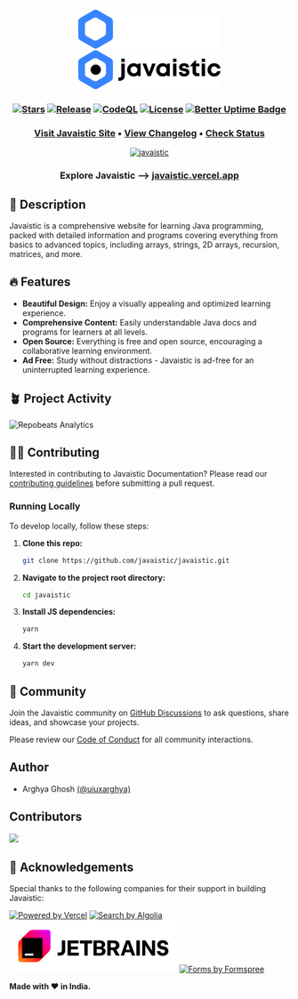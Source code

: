 <div align=center>

<br>

<img height=70 src="https://raw.githubusercontent.com/javaistic/.github/main/profile/img/logo-light.svg#gh-dark-mode-only">
<img height=70 src="https://raw.githubusercontent.com/javaistic/.github/main/profile/img/logo-dark.svg#gh-light-mode-only">

<br>

### [![Stars](https://badgen.net/github/stars/javaistic/javaistic)](https://github.com/javaistic/javaistic/stargazers) [![Release](https://badgen.net/github/release/javaistic/javaistic)](https://github.com/javaistic/javaistic/releases) [![CodeQL](https://github.com/javaistic/javaistic/actions/workflows/codeql-analysis.yml/badge.svg)](https://github.com/javaistic/javaistic/actions/workflows/codeql-analysis.yml) [![License](https://badgen.net/github/license/javaistic/javaistic)](LICENSE) [![Better Uptime Badge](https://betteruptime.com/status-badges/v1/monitor/8a3u.svg)](https://javaistic.betteruptime.com/?utm_source=status_badge)

</div>

<div align="center">

### [Visit Javaistic Site](https://javaistic.vercel.app/) • [View Changelog](https://javaistic.vercel.app/changelog) • [Check Status](https://javaistic.vercel.app/status)

</div>

<div align="center">

[![javaistic](.github/img/javaistic-readme.png)](https://javaistic.vercel.app/?utm_source=github&utm_medium=readme-image&utm_campaign=javaistic)

### Explore Javaistic ⟶ [javaistic.vercel.app](https://javaistic.vercel.app/?utm_source=github&utm_medium=readme-link&utm_campaign=javaistic)

</div>

## 📄 Description

Javaistic is a comprehensive website for learning Java programming, packed with detailed information and programs covering everything from basics to advanced topics, including arrays, strings, 2D arrays, recursion, matrices, and more.

## 🔥 Features

- **Beautiful Design:** Enjoy a visually appealing and optimized learning experience.
- **Comprehensive Content:** Easily understandable Java docs and programs for learners at all levels.
- **Open Source:** Everything is free and open source, encouraging a collaborative learning environment.
- **Ad Free:** Study without distractions - Javaistic is ad-free for an uninterrupted learning experience.

## 🪴 Project Activity

![Repobeats Analytics](https://repobeats.axiom.co/api/embed/3df6f52cbd6d58e6c248f9457081834adf6459e5.svg "Repobeats analytics image")

## 🧑‍💻 Contributing

Interested in contributing to Javaistic Documentation? Please read our [contributing guidelines](CONTRIBUTING.md) before submitting a pull request.

### Running Locally

To develop locally, follow these steps:

1. **Clone this repo:**

    ```sh
    git clone https://github.com/javaistic/javaistic.git
    ```

2. **Navigate to the project root directory:**

    ```sh
    cd javaistic
    ```

3. **Install JS dependencies:**

    ```sh
    yarn
    ```

4. **Start the development server:**

    ```sh
    yarn dev
    ```

## 🤝 Community

Join the Javaistic community on [GitHub Discussions](https://github.com/javaistic/javaistic/discussions) to ask questions, share ideas, and showcase your projects.

<!--
For real-time communication, you can also join the [Javaistic Discord Server](https://javaistic.vercel.app/discord).
-->

Please review our [Code of Conduct](CODE_OF_CONDUCT.md) for all community interactions.

## Author

- Arghya Ghosh [(@uiuxarghya)](https://twitter.com/uiuxarghya)

## Contributors

[![](https://contrib.rocks/image?repo=javaistic/javaistic)](https://github.com/javaistic/javaistic/graphs/contributors)

## 💖 Acknowledgements

Special thanks to the following companies for their support in building Javaistic:

[![Powered by Vercel](.github/img/powered-by-vercel.svg)](https://vercel.com/?utm_source=javaistic&utm_campaign=oss)
[![Search by Algolia](.github/img/search-by-algolia.svg)](https://algolia.com/?utm_source=javaistic&utm_campaign=oss)
[![JetBrains](.github/img/jetbrains.svg)](https://jetbrains.com/?utm_source=javaistic&utm_campaign=oss)
[![Forms by Formspree](.github/img/forms-by-formspree.svg)](https://formspree.io/?utm_source=javaistic&utm_campaign=oss)

**Made with ❤️ in India.**
